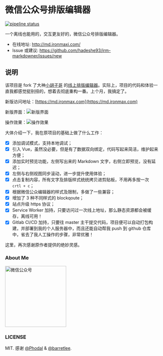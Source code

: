 # 微信公众号排版编辑器

[![pipeline status](https://gitlab.com/ironmaxtory/irm-markdowner/badges/master/pipeline.svg)](https://gitlab.com/ironmaxtory/irm-markdowner/commits/master)

一个离线也能用的，交互更友好的，微信公众号排版编辑器。

- 在线地址: <http://md.ironmaxi.com/>
- Issue 或建议: <https://github.com/hadeshe93/irm-markdowner/issues/new>

## 说明
该项目是 fork 了大神[小胡子哥](https://github.com/barretlee) 的[线上排版编辑器](https://github.com/barretlee/online-markdown)。实际上，项目的代码和体验一直我都感觉挺别扭的，想着去彻底重构一番。上个月，我搞定了。

新版访问地址：[https://md.ironmax.com](https://md.ironmax.com)

新版界面：![新版界面](https://cdn.ironmaxi.com/images/upload/20190327112803.jpg)

操作效果：![操作效果](https://cdn.ironmaxi.com/images/upload/20190327145500.gif)

大体介绍一下，我在原项目的基础上做了什么工作：
+[x] 添加调试模式，支持本地调试；
+[x] 引入 Vue，虽然没必要，但是有了数据双向绑定，代码写起来简洁，维护起来方便；
+[x] 添加实时预览功能，左侧写出来的 Markdown 文字，右侧立即预览，没有延迟；
+[x] 左侧与右侧视图同步滚动，进一步提升使用体验；
+[x] 点击复制内容，所有文字及排版样式统统拷贝进剪贴板，不用再多按一次 `crtl + c`；
+[x] 根据微信公众编辑器的样式及限制，多做了一些兼容；
+[x] 增加了 3 种不同样式的 blockqoute；
+[x] 站点升级 https 协议；
+[x] Service Worker 加持，只要访问过一次线上地址，那么静态资源都会被缓存，离线可用！
+[x] Gitlab CI/CD 加持，只要往 master 主干提交代码，项目便可以自动打包构建，并部署到我的个人服务器中，而且还能自动帮我 push 到 github 仓库中，省去了我人工操作的步骤，非常优雅！

这里，再次感谢原作者提供的绝妙灵感。


### About Me
<img width="200" src="https://cdn.ironmaxi.com/images/upload/qrcode_2018.png" alt="微信公众号"/>

### LICENSE
MIT. 感谢 [@Phodal](https://github.com/phodal) & [@barretlee](https://github.com/barretlee).
